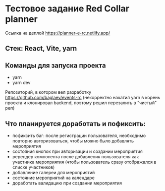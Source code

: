 # Тестовое задание Red Collar planner

Ссылка на деплой https://planner-e-rc.netlify.app/

## Стек: React, Vite, yarn

## Команды для запуска проекта

- yarn
- yarn dev

Репозиторий, в котором вел разработку https://github.com/baglaev/events-rc (некорректно накатил yarn в корень проекта и клонировал backend, поэтому решил перезалить в "чистый" реп)

## Что планируется доработать и пофиксить:

- пофиксить баг: после регистрации пользователя, необходимо повторно авторизоваться, чтобы можно было добавлять мероприятия
- состояния кнопок при авторизации и создании мероприятия
- ререндер компонента после добавления пользователя как участника мероприятия (чтобы пользователь сразу отображался в списке участников)
- добавление галереи для мероприятий
- состояние мероприятий на календаре
- доработать валидацию при создании мероприятия
